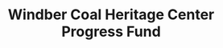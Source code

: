 ---
layout: repo
title: "Windber Coal Heritage Center  Progress Fund"
id: 13815
permalink: repos/13815/
---